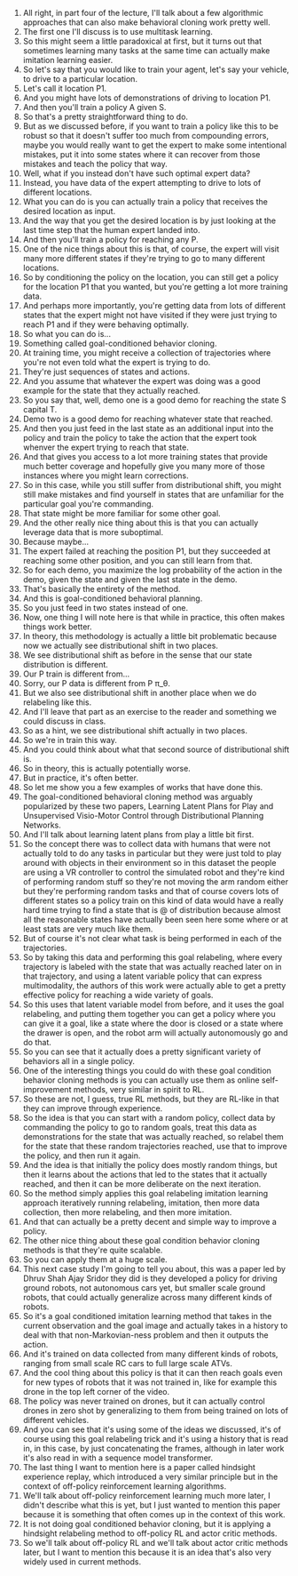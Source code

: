 1. All right, in part four of the lecture, I'll talk about a few algorithmic approaches that can also make behavioral cloning work pretty well.
2. The first one I'll discuss is to use multitask learning.
3. So this might seem a little paradoxical at first, but it turns out that sometimes learning many tasks at the same time can actually make imitation learning easier.
4. So let's say that you would like to train your agent, let's say your vehicle, to drive to a particular location.
5. Let's call it location P1.
6. And you might have lots of demonstrations of driving to location P1.
7. And then you'll train a policy A given S.
8. So that's a pretty straightforward thing to do.
9. But as we discussed before, if you want to train a policy like this to be robust so that it doesn't suffer too much from compounding errors, maybe you would really want to get the expert to make some intentional mistakes, put it into some states where it can recover from those mistakes and teach the policy that way.
10. Well, what if you instead don't have such optimal expert data?
11. Instead, you have data of the expert attempting to drive to lots of different locations.
12. What you can do is you can actually train a policy that receives the desired location as input.
13. And the way that you get the desired location is by just looking at the last time step that the human expert landed into.
14. And then you'll train a policy for reaching any P.
15. One of the nice things about this is that, of course, the expert will visit many more different states if they're trying to go to many different locations.
16. So by conditioning the policy on the location, you can still get a policy for the location P1 that you wanted, but you're getting a lot more training data.
17. And perhaps more importantly, you're getting data from lots of different states that the expert might not have visited if they were just trying to reach P1 and if they were behaving optimally.
18. So what you can do is...
19. Something called goal-conditioned behavior cloning.
20. At training time, you might receive a collection of trajectories where you're not even told what the expert is trying to do.
21. They're just sequences of states and actions.
22. And you assume that whatever the expert was doing was a good example for the state that they actually reached.
23. So you say that, well, demo one is a good demo for reaching the state S capital T.
24. Demo two is a good demo for reaching whatever state that reached.
25. And then you just feed in the last state as an additional input into the policy and train the policy to take the action that the expert took whenver the expert trying to reach that state.
26. And that gives you access to a lot more training states that provide much better coverage and hopefully give you many more of those instances where you might learn corrections.
27. So in this case, while you still suffer from distributional shift, you might still make mistakes and find yourself in states that are unfamiliar for the particular goal you're commanding.
28. That state might be more familiar for some other goal.
29. And the other really nice thing about this is that you can actually leverage data that is more suboptimal.
30. Because maybe...
31. The expert failed at reaching the position P1, but they succeeded at reaching some other position, and you can still learn from that.
32. So for each demo, you maximize the log probability of the action in the demo, given the state and given the last state in the demo.
33. That's basically the entirety of the method.
34. And this is goal-conditioned behavioral planning.
35. So you just feed in two states instead of one.
36. Now, one thing I will note here is that while in practice, this often makes things work better.
37. In theory, this methodology is actually a little bit problematic because now we actually see distributional shift in two places.
38. We see distributional shift as before in the sense that our state distribution is different.
39. Our P train is different from...
40. Sorry, our P data is different from P π_θ.
41. But we also see distributional shift in another place when we do relabeling like this.
42. And I'll leave that part as an exercise to the reader and something we could discuss in class.
43. So as a hint, we see distributional shift actually in two places.
44. So we're in train this way.
45. And you could think about what that second source of distributional shift is.
46. So in theory, this is actually potentially worse.
47. But in practice, it's often better.
48. So let me show you a few examples of works that have done this.
49. The goal-conditioned behavioral cloning method was arguably popularized by these two papers, Learning Latent Plans for Play and Unsupervised Visio-Motor Control through Distributional Planning Networks.
50. And I'll talk about learning latent plans from play a little bit first.
51. So the concept there was to collect data with humans that were not actually told to do any tasks in particular but they were just told to play around with objects in their environment so in this dataset the people are using a VR controller to control the simulated robot and they're kind of performing random stuff so they're not moving the arm random either but they're performing random tasks and that of course covers lots of different states so a policy train on this kind of data would have a really hard time trying to find a state that is @ of distribution because almost all the reasonable states have actually been seen here some where or at least stats are very much like them.
52. But of course it's not clear what task is being performed in each of the trajectories.
53. So by taking this data and performing this goal relabeling, where every trajectory is labeled with the state that was actually reached later on in that trajectory, and using a latent variable policy that can express multimodality, the authors of this work were actually able to get a pretty effective policy for reaching a wide variety of goals.
54. So this uses that latent variable model from before, and it uses the goal relabeling, and putting them together you can get a policy where you can give it a goal, like a state where the door is closed or a state where the drawer is open, and the robot arm will actually autonomously go and do that.
55. So you can see that it actually does a pretty significant variety of behaviors all in a single policy.
56. One of the interesting things you could do with these goal condition behavior cloning methods is you can actually use them as online self-improvement methods, very similar in spirit to RL.
57. So these are not, I guess, true RL methods, but they are RL-like in that they can improve through experience.
58. So the idea is that you can start with a random policy, collect data by commanding the policy to go to random goals, treat this data as demonstrations for the state that was actually reached, so relabel them for the state that these random trajectories reached, use that to improve the policy, and then run it again.
59. And the idea is that initially the policy does mostly random things, but then it learns about the actions that led to the states that it actually reached, and then it can be more deliberate on the next iteration.
60. So the method simply applies this goal relabeling imitation learning approach iteratively running relabeling, imitation, then more data collection, then more relabeling, and then more imitation.
61. And that can actually be a pretty decent and simple way to improve a policy.
62. The other nice thing about these goal condition behavior cloning methods is that they're quite scalable.
63. So you can apply them at a huge scale.
64. This next case study I'm going to tell you about, this was a paper led by Dhruv Shah Ajay Sridor they did is they developed a policy for driving ground robots, not autonomous cars yet, but smaller scale ground robots, that could actually generalize across many different kinds of robots.
65. So it's a goal conditioned imitation learning method that takes in the current observation and the goal image and actually takes in a history to deal with that non-Markovian-ness problem and then it outputs the action.
66. And it's trained on data collected from many different kinds of robots, ranging from small scale RC cars to full large scale ATVs.
67. And the cool thing about this policy is that it can then reach goals even for new types of robots that it was not trained in, like for example this drone in the top left corner of the video.
68. The policy was never trained on drones, but it can actually control drones in zero shot by generalizing to them from being trained on lots of different vehicles.
69. And you can see that it's using some of the ideas we discussed, it's of course using this goal relabeling trick and it's using a history that is read in, in this case, by just concatenating the frames, although in later work it's also read in with a sequence model transformer.
70. The last thing I want to mention here is a paper called hindsight experience replay, which introduced a very similar principle but in the context of off-policy reinforcement learning algorithms.
71. We'll talk about off-policy reinforcement learning much more later, I didn't describe what this is yet, but I just wanted to mention this paper because it is something that often comes up in the context of this work.
72. It is not doing goal conditioned behavior cloning, but it is applying a hindsight relabeling method to off-policy RL and actor critic methods.
73. So we'll talk about off-policy RL and we'll talk about actor critic methods later, but I want to mention this because it is an idea that's also very widely used in current methods.